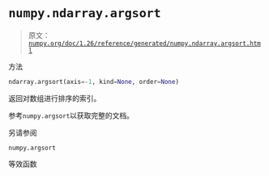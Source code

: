 # `numpy.ndarray.argsort`

> 原文：[`numpy.org/doc/1.26/reference/generated/numpy.ndarray.argsort.html`](https://numpy.org/doc/1.26/reference/generated/numpy.ndarray.argsort.html)

方法

```py
ndarray.argsort(axis=-1, kind=None, order=None)
```

返回对数组进行排序的索引。

参考`numpy.argsort`以获取完整的文档。

另请参阅

`numpy.argsort`

等效函数
